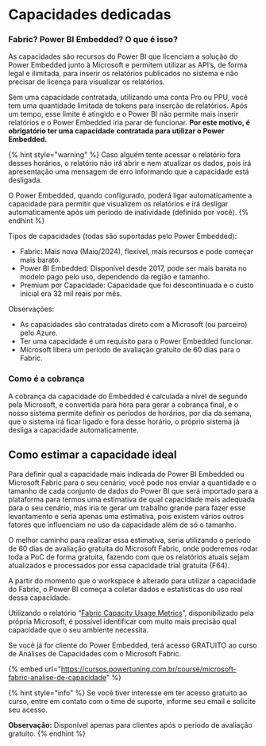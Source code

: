 # Capacidades dedicadas

### Fabric? Power BI Embedded? O que é isso?

As capacidades são recursos do Power BI que licenciam a solução do Power Embedded junto à Microsoft e permitem utilizar as API’s, de forma legal e ilimitada, para inserir os relatórios publicados no sistema e não precisar de licença para visualizar os relatórios.

Sem uma capacidade contratada, utilizando uma conta Pro ou PPU, você tem uma quantidade limitada de tokens para inserção de relatórios. Após um tempo, esse limite é atingido e o Power BI não permite mais inserir relatórios e o Power Embedded iria parar de funcionar. **Por este motivo, é obrigatório ter uma capacidade** **contratada para utilizar o Power Embedded.**

{% hint style="warning" %}
Caso alguém tente acessar o relatório fora desses horários, o relatório não irá abrir e nem atualizar os dados, pois irá apresentação uma mensagem de erro informando que a capacidade está desligada.



O Power Embedded, quando configurado, poderá ligar automaticamente a capacidade para permitir que visualizem os relatórios e irá desligar automaticamente após um período de inatividade (definido por você).
{% endhint %}

&#x20;

Tipos de capacidades (todas são suportadas pelo Power Embedded):

* Fabric: Mais nova (Maio/2024), flexível, mais recursos e pode começar mais barato.
* Power BI Embedded: Disponível desde 2017, pode ser mais barata no modelo pago pelo uso, dependendo da região e tamanho.
* Premium por Capacidade: Capacidade que foi descontinuada e o custo inicial era 32 mil reais por mês.

&#x20;

Observações:

* As capacidades são contratadas direto com a Microsoft (ou parceiro) pelo Azure.
* Ter uma capacidade é um requisito para o Power Embedded funcionar.
* Microsoft libera um período de avaliação gratuito de 60 dias para o Fabric.



### Como é a cobrança

A cobrança da capacidade do Embedded é calculada a nível de segundo pela Microsoft, e convertida para hora para gerar a cobrança final, e o nosso sistema permite definir os períodos de horários, por dia da semana, que o sistema irá ficar ligado e fora desse horário, o próprio sistema já desliga a capacidade automaticamente.



## Como estimar a capacidade ideal

Para definir qual a capacidade mais indicada do Power BI Embedded ou Microsoft Fabric para o seu cenário, você pode nos enviar a quantidade e o tamanho de cada conjunto de dados do Power BI que será importado para a plataforma para termos uma estimativa de qual capacidade mais adequada para o seu cenário, mas iria te gerar um trabalho grande para fazer esse levantamento e seria apenas uma estimativa, pois existem vários outros fatores que influenciam no uso da capacidade além de só o tamanho.

O melhor caminho para realizar essa estimativa, seria utilizando o período de 60 dias de avaliação gratuita do Microsoft Fabric, onde poderemos rodar toda a PoC de forma gratuita, fazendo com que os relatórios atuais sejam atualizados e processados por essa capacidade trial gratuita (F64).

A partir do momento que o workspace é alterado para utilizar a capacidade do Fabric, o Power BI começa a coletar dados e estatísticas do uso real dessa capacidade.

Utilizando o relatório “[Fabric Capacity Usage Metrics](https://appsource.microsoft.com/en-us/product/power-bi/pbi_pcmm.microsoftpremiumfabricpreviewreport)”, disponibilizado pela própria Microsoft, é possível identificar com muito mais precisão qual capacidade que o seu ambiente necessita.

Se você já for cliente do Power Embedded, terá acesso GRATUITO ao curso de Análises de Capacidades com o Microsoft Fabric.

{% embed url="https://cursos.powertuning.com.br/course/microsoft-fabric-analise-de-capacidade" %}

{% hint style="info" %}
Se você tiver interesse em ter acesso gratuito ao curso, entre em contato com o time de suporte, informe seu email e solicite seu acesso.

**Observação:** Disponível apenas para clientes após o período de avaliação gratuito.
{% endhint %}
